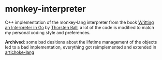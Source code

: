 # monkey-interpreter

C++ implementation of the monkey-lang interpreter from the book [Writting an Interpreter in Go](https://theinterpreterbook.com) by [Thorsten Ball](https://thorstenball.com), a lot of the code is modified to match my personal coding style and preferences.

**Archived**: some bad desitions about the lifetime management of the objects led to a bad implementation, everything got reimplemented and extended in [artichoke-lang](https://github.com/Erick3900/artichoke-lang)

